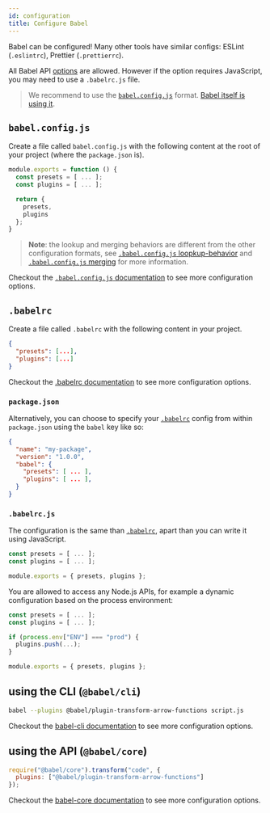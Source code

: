 ```yaml
---
id: configuration
title: Configure Babel
---
```


Babel can be configured! Many other tools have similar configs: ESLint (`.eslintrc`), Prettier (`.prettierrc`).

All Babel API [options](core.md#options) are allowed. However if the option requires JavaScript, you may need to use a `.babelrc.js` file.

> We recommend to use the [`babel.config.js`](#babelconfigjs) format. [Babel itself is using it](https://github.com/babel/babel/blob/master/babel.config.js).

## `babel.config.js`

Create a file called `babel.config.js` with the following content at the root of your project (where the `package.json` is).

```js
module.exports = function () {
  const presets = [ ... ];
  const plugins = [ ... ];

  return {
    presets,
    plugins
  };
}
```

> **Note**: the lookup and merging behaviors are different from the other configuration formats, see [`.babel.config.js` loopkup-behavior](babelconfigjs.md#lookup) and [`.babel.config.js` merging](babelconfigjs.md#merging-behavior) for more information.

Checkout the [`.babel.config.js` documentation](babelconfigjs.md) to see more configuration options.

## `.babelrc`

Create a file called `.babelrc` with the following content in your project.

```json
{
  "presets": [...],
  "plugins": [...]
}
```

Checkout the [.babelrc documentation](babelrc.md) to see more configuration options.

### `package.json`

Alternatively, you can choose to specify your [`.babelrc`](#babelrc) config from within `package.json` using the `babel` key like so:

```json
{
  "name": "my-package",
  "version": "1.0.0",
  "babel": {
    "presets": [ ... ],
    "plugins": [ ... ],
  }
}
```

### `.babelrc.js`

The configuration is the same than [`.babelrc`](#babelrc), apart than you can write it using JavaScript.

```js
const presets = [ ... ];
const plugins = [ ... ];

module.exports = { presets, plugins };
```

You are allowed to access any Node.js APIs, for example a dynamic configuration based on the process environment:

```js
const presets = [ ... ];
const plugins = [ ... ];

if (process.env["ENV"] === "prod") {
  plugins.push(...);
}

module.exports = { presets, plugins };
```

## using the CLI (`@babel/cli`)

```sh
babel --plugins @babel/plugin-transform-arrow-functions script.js
```

Checkout the [babel-cli documentation](babel-cli.md) to see more configuration options.

## using the API (`@babel/core`)

```js
require("@babel/core").transform("code", {
  plugins: ["@babel/plugin-transform-arrow-functions"]
});
```

Checkout the [babel-core documentation](babel-core.md) to see more configuration options.
